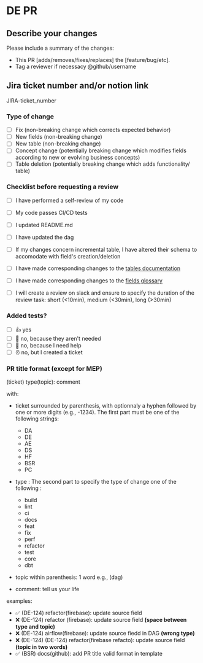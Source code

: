 # DE PR

## Describe your changes

Please include a summary of the changes:

* This PR [adds/removes/fixes/replaces] the [feature/bug/etc].
* Tag a reviewer if necessacy  @github/username

## Jira ticket number and/or notion link

JIRA-ticket_number

### Type of change

* [ ] Fix (non-breaking change which corrects expected behavior)
* [ ] New fields (non-breaking change)
* [ ] New table (non-breaking change)
* [ ] Concept change (potentially breaking change which modifies fields according to new or evolving business concepts)
* [ ] Table deletion (potentially breaking change which adds functionality/ table)

### Checklist before requesting a review

* [ ] I have performed a self-review of my code

* [ ] My code passes CI/CD tests
* [ ] I updated README.md
* [ ] I have updated the dag
* [ ] If my changes concern incremental table, I have altered their schema to accomodate with field's creation/deletion
* [ ] I have made corresponding changes to the [tables documentation](https://www.notion.so/passcultureapp/Documentation-Tables-175a397a8e854ff4a55ae4f3620dbe3b)
* [ ] I have made corresponding changes to the [fields glossary](https://www.notion.so/passcultureapp/854a436a8f1541e1b6ec2a65f8bab600?v=798024ba90404b139e5a17407a3bc604)
* [ ] I will create a review on slack and ensure to specify the duration of the review task: short (<10min), medium (<30min), long (>30min)

### Added tests?

* [ ] 👍 yes
* [ ] 🙅 no, because they aren't needed
* [ ] 🙋 no, because I need help
* [ ] ⏰ no, but I created a ticket

### PR title format (except for MEP)

(ticket) type(topic): comment

with:

* ticket surrounded by parenthesis, with optionnaly a hyphen followed by one or more digits (e.g., -1234). The first part must be one of the following strings:
  * DA
  * DE
  * AE
  * DS
  * HF
  * BSR
  * PC

* type :
The second part to specify the type of change one of the following :
  * build
  * lint
  * ci
  * docs
  * feat
  * fix
  * perf
  * refactor
  * test
  * core
  * dbt

* topic within parenthesis: 1 word e.g., (dag)

* comment: tell us your life

examples:

* :white_check_mark: (DE-124) refactor(firebase): update source field
* :x: (DE-124) refactor (firebase): update source field **(space between type and topic)**
* :x: (DE-124) airflow(firebase): update source fiedd in DAG **(wrong type)**
* :x: (DE-124) (DE-124) refactor(firebase refacto): update source field **(topic in two words)**
* :white_check_mark: (BSR) docs(github): add PR title valid format in template
